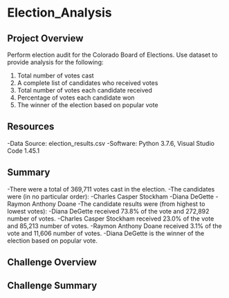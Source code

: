 # Election_Analysis

## Project Overview
Perform election audit for the Colorado Board of Elections. Use dataset to provide analysis for the following:
  1. Total number of votes cast
  2. A complete list of candidates who received votes
  3. Total number of votes each candidate received
  4. Percentage of votes each candidate won
  5. The winner of the election based on popular vote
  
## Resources
  -Data Source: election_results.csv
  -Software: Python 3.7.6, Visual Studio Code 1.45.1
  
## Summary
  -There were a total of 369,711 votes cast in the election.
  -The candidates were (in no particular order):
    -Charles Casper Stockham
    -Diana DeGette
    -Raymon Anthony Doane
  -The candidate results were (from highest to lowest votes):
    -Diana DeGette received 73.8% of the vote and 272,892 number of votes.
    -Charles Casper Stockham received 23.0% of the vote and 85,213 number of votes.
    -Raymon Anthony Doane received 3.1% of the vote and 11,606 number of votes.
  -Diana DeGette is the winner of the election based on popular vote.

## Challenge Overview

## Challenge Summary
